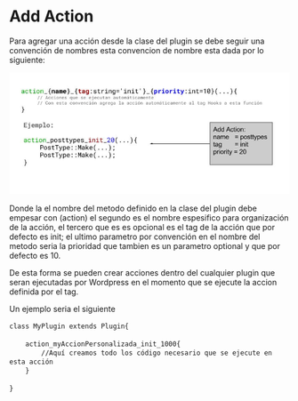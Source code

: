 # Add Action

Para agregar una acción desde la clase del plugin se debe seguir una convención de nombres esta convencion de nombre esta dada por lo siguiente:

![](/assets/add_action_in_plugin.jpg)

Donde la el nombre del metodo definido en la clase del plugin debe empesar con \(action\) el segundo es el nombre espesifico para organización de la acción, el tercero que es es opcional es el tag de la acción que por defecto es init; el ultimo parametro por convención en el nombre del metodo seria la prioridad que tambien es un parametro optional y que por defecto es 10.

De esta forma se pueden crear acciones dentro del cualquier plugin que seran ejecutadas por Wordpress en el momento que se ejecute la accion definida por el tag.

Un ejemplo seria el siguiente

```
class MyPlugin extends Plugin{ 

    action_myAccionPersonalizada_init_1000{
        //Aquí creamos todo los código necesario que se ejecute en esta acción
    }

}
```



